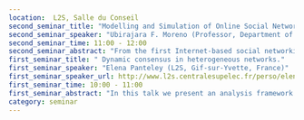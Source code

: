 ```yaml
---
location:  L2S, Salle du Conseil
second_seminar_title: "Modelling and Simulation of Online Social Networks."
second_seminar_speaker: "Ubirajara F. Moreno (Professor, Department of Automation and Systems (DAS), Federal University of Santa Catarina (UFSC))"
second_seminar_time: 11:00 - 12:00
second_seminar_abstract: "From the first Internet-based social networking applications designed to get people in contact and make friends, to social networks made up of over 2 billion users, the combination of communication networks, portable devices and AI has changed the way People interact and make decisions. The extent of this influence could be observed not only in marketing, and social behavior but also in referendums and elections, leading to distortion of democratic manifestations and representations. The aim of this presentation is show that an approach based on Systems & Control could be applied to modelling and analisys of the behavior of social networks, as well as, to assess some regulatory policies. The analysis are based on simulation of this models on small and large scale networks."
first_seminar_title: " Dynamic consensus in heterogeneous networks."
first_seminar_speaker: "Elena Panteley (L2S, Gif-sur-Yvette, France)"
first_seminar_speaker_url: http://www.l2s.centralesupelec.fr/perso/elena.panteley
first_seminar_time: 10:00 - 11:00
first_seminar_abstract: "In this talk we present an analysis framework for the study of synchronization of nonlinear systems interconnected over networks described by directed graphs.  Systems may have different dynamical models or the same model with different parameters.  We introduce the concept of dynamic consensus and we characterize the synchronization behavior of the network in terms of the stability properties of two interconnected dynamical systems that evolve in orthogonal spaces: one corresponds to the synchronization error dynamics and the second to the so-called emergent dynamics. Such an approach allows not only to formulate conditions for practical asymptotic synchronization of heterogeneous networked systems, but also to characterize their collective behavior.  In the end we present two extensions of the proposed approach to the analysis of networks of Stuart-Landau oscillators."
category: seminar
---
```

